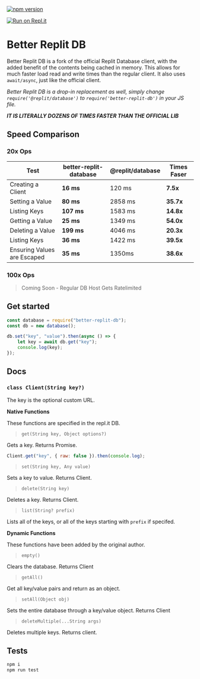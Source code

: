 [![npm version](https://badge.fury.io/js/better-replit-db.svg)](https://badge.fury.io/js/better-replit-db)

[![Run on Repl.it](https://replit.com/badge/github/pieromqwerty/better-replit-db)](https://replit.com/github/pieromqwerty/better-replit-db)

# Better Replit DB
Better Replit DB is a fork of the official Replit Database client, with the added benefit of the contents being cached in memory. This allows for much faster load read and write times than the regular client. It also uses `await/async`, just like the official client.

*Better Replit DB is a drop-in replacement as well, simply change `require('@replit/database')` to `require('better-replit-db')` in your JS file.*

***IT IS LITERALLY DOZENS OF TIMES FASTER THAN THE OFFICIAL LIB***

## Speed Comparison
### 20x Ops
|Test|better-replit-database|@replit/database|Times Faser
-|-|-|-
Creating a Client|**16 ms**</span>|120 ms|**7.5x**
Setting a Value|**80 ms**|2858 ms|**35.7x**
Listing Keys|**107 ms**|1583 ms|**14.8x**
Getting a Value|**25 ms**|1349 ms|**54.0x**
Deleting a Value|**199 ms**|4046 ms|**20.3x**
Listing Keys|**36 ms**|1422 ms|**39.5x**
Ensuring Values are Escaped|**35 ms**|1350ms|**38.6x**

### 100x Ops
> Coming Soon - Regular DB Host Gets Ratelimited

## Get started
```js
const database = require("better-replit-db");
const db = new database();

db.set("key", "value").then(async () => {
	let key = await db.get("key");
	console.log(key);
});
```

## Docs
### `class Client(String key?)`
The key is the optional custom URL.

**Native Functions**

These functions are specified in the repl.it DB.

> `get(String key, Object options?)`

Gets a key. Returns Promise.
```js
Client.get("key", { raw: false }).then(console.log);
```

> `set(String key, Any value)`

Sets a key to value. Returns Client. 

> `delete(String key)`

Deletes a key. Returns Client.

> `list(String? prefix)`

Lists all of the keys, or all of the keys starting with `prefix` if specifed.

**Dynamic Functions**

These functions have been added by the original author.

> `empty()`

Clears the database. Returns Client

> `getAll()`

Get all key/value pairs and return as an object.

> `setAll(Object obj)`

Sets the entire database through a key/value object. Returns Client

> `deleteMultiple(...String args)`

Deletes multiple keys. Returns client.

## Tests
```sh
npm i
npm run test
```
